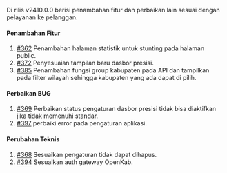 Di rilis v2410.0.0 berisi penambahan fitur dan perbaikan lain sesuai dengan pelayanan ke pelanggan.

#### Penambahan Fitur

1. [#362](https://github.com/OpenSID/OpenKab/issues/362) Penambahan halaman statistik untuk stunting pada halaman public.
2. [#372](https://github.com/OpenSID/OpenKab/issues/372) Penyesuaian tampilan baru dasbor presisi.
3. [#385](https://github.com/OpenSID/OpenKab/issues/385) Penambahan fungsi group kabupaten pada API dan tampilkan pada filter wilayah sehingga kabupaten yang ada dapat di pilih.

#### Perbaikan BUG

1. [#369](https://github.com/OpenSID/OpenKab/issues/369) Perbaikan status pengaturan dasbor presisi tidak bisa diaktifkan jika tidak memenuhi standar.
2. [#397](https://github.com/OpenSID/OpenKab/issues/397) perbaiki error pada pengaturan aplikasi.

#### Perubahan Teknis

1. [#368](https://github.com/OpenSID/OpenKab/issues/368) Sesuaikan pengaturan tidak dapat dihapus.
2. [#394](https://github.com/OpenSID/OpenKab/issues/394) Sesuaikan auth gateway OpenKab.